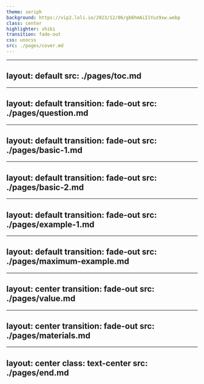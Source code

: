 ```yaml
---
theme: seriph
background: https://vip2.loli.io/2023/12/06/gb6hmAiI1Yuz9xw.webp
class: center
highlighter: shiki
transition: fade-out
css: unocss
src: ./pages/cover.md
---
```


---
layout: default
src: ./pages/toc.md
---

---
layout: default
transition: fade-out
src: ./pages/question.md
---

---
layout: default
transition: fade-out
src: ./pages/basic-1.md
---


---
layout: default
transition: fade-out
src: ./pages/basic-2.md
---

---
layout: default
transition: fade-out
src: ./pages/example-1.md
---

---
layout: default
transition: fade-out
src: ./pages/maximum-example.md
---

--- 
layout: center
transition: fade-out
src: ./pages/value.md
---

--- 
layout: center
transition: fade-out
src: ./pages/materials.md
---

---
layout: center
class: text-center
src: ./pages/end.md
---